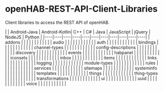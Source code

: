 # openHAB-REST-API-Client-Libraries
Client libraries to access the REST API of openHAB.

| | Android-Java | Android-Kotlin| C++ | C# | Java | JavaScript | jQuery | NodeJS | Python |
|----|----|----|----|----|----|----|----|----|----|----|
| addons |  | | | | | | | | | |
| audio | | | | | | | | | | |
| auth | | | | | | | | | | |
| bindings | | | | | | | | | | |
| channel-types | | | | | | | | | | |
| config-descriptions | | | | | | | | | | |
| discovery | | | | | | | | | | |
| events | | | | | | | | | | |
| habpanel | | | | | | | | | | |
| iconsets | | | | | | | | | | |
| inbox | | | | | | | | | | |
| items | | | | | | | | | | |
| links | | | | | | | | | | |
| logging | | | | | | | | | | |
| module-types | | | | | | | | | | |
| rules | | | | | | | | | | |
| services | | | | | | | | | | |
| sitemaps | | | | | | | | | | |
| systeminfo | | | | | | | | | | |
| templates | | | | | | | | | | |
| things | | | | | | | | | | |
| thing-types | | | | | | | | | | |
| transformations | | | | | | | | | | |
| ui | | | | | | | | | | |
| uuid | | | | | | | | | | |
| voice | | | | | | | | | | |

